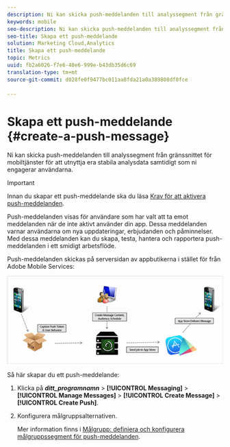 ```yaml
---
description: Ni kan skicka push-meddelanden till analyssegment från gränssnittet för mobiltjänster för att utnyttja era stabila analysdata samtidigt som ni engagerar användarna.
keywords: mobile
seo-description: Ni kan skicka push-meddelanden till analyssegment från gränssnittet för mobiltjänster för att utnyttja era stabila analysdata samtidigt som ni engagerar användarna.
seo-title: Skapa ett push-meddelande
solution: Marketing Cloud,Analytics
title: Skapa ett push-meddelande
topic: Metrics
uuid: fb2a6026-f7e6-40e6-999e-b43db35d6c69
translation-type: tm+mt
source-git-commit: d028fe0f9477bc011aa8fda21a0a389808df0fce

---
```



# Skapa ett push-meddelande {#create-a-push-message}

Ni kan skicka push-meddelanden till analyssegment från gränssnittet för mobiltjänster för att utnyttja era stabila analysdata samtidigt som ni engagerar användarna.

>[!IMPORTANT]
>
>Innan du skapar ett push-meddelande ska du läsa [Krav för att aktivera push-meddelanden](/help/using/c-manage-app-settings/c-mob-confg-app/configure-push-messaging/prerequisites-push-messaging.md).

Push-meddelanden visas för användare som har valt att ta emot meddelanden när de inte aktivt använder din app. Dessa meddelanden varnar användarna om nya uppdateringar, erbjudanden och påminnelser. Med dessa meddelanden kan du skapa, testa, hantera och rapportera push-meddelanden i ett smidigt arbetsflöde.

Push-meddelanden skickas på serversidan av appbutikerna i stället för från Adobe Mobile Services:

![](assets/push_message_diagram.png)

Så här skapar du ett push-meddelande:

1. Klicka på ***ditt_programnamn*** > **[!UICONTROL Messaging]** > **[!UICONTROL Manage Messages]** > **[!UICONTROL Create Message]** > **[!UICONTROL Create Push]**.
1. Konfigurera målgruppsalternativen.

   Mer information finns i [Målgrupp: definiera och konfigurera målgruppssegment för push-meddelanden](/help/using/in-app-messaging/t-create-push-message/c-audience-push-message.md).
